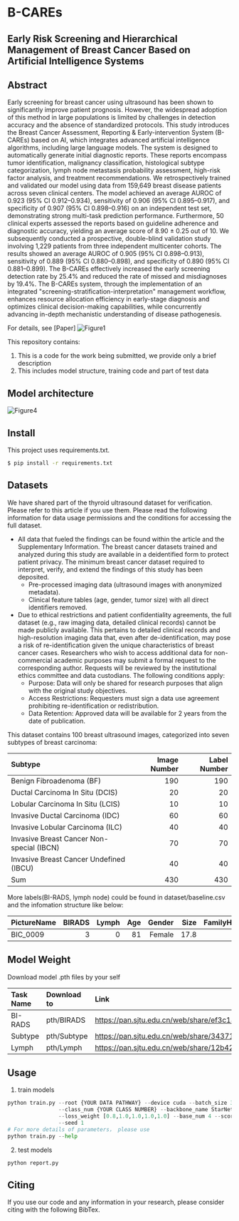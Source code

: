 # B-CAREs

## Early Risk Screening and Hierarchical Management of Breast Cancer Based on Artificial Intelligence Systems

## Abstract
Early screening for breast cancer using ultrasound has been shown to significantly improve patient prognosis. However, the widespread adoption of this method in large populations is limited by challenges in detection accuracy and the absence of standardized protocols. This study introduces the Breast Cancer Assessment, Reporting & Early-intervention System (B-CAREs) based on AI, which integrates advanced artificial intelligence algorithms, including large language models. The system is designed to automatically generate initial diagnostic reports. These reports encompass tumor identification, malignancy classification, histological subtype categorization, lymph node metastasis probability assessment, high-risk factor analysis, and treatment recommendations. We retrospectively trained and validated our model using data from 159,649 breast disease patients across seven clinical centers. The model achieved an average AUROC of 0.923 (95% CI 0.912–0.934), sensitivity of 0.906 (95% CI 0.895–0.917), and specificity of 0.907 (95% CI 0.898–0.916) on an independent test set, demonstrating strong multi-task prediction performance. Furthermore, 50 clinical experts assessed the reports based on guideline adherence and diagnostic accuracy, yielding an average score of 8.90 ± 0.25 out of 10. We subsequently conducted a prospective, double-blind validation study involving 1,229 patients from three independent multicenter cohorts. The results showed an average AUROC of 0.905 (95% CI 0.898–0.913), sensitivity of 0.889 (95% CI 0.880–0.898), and specificity of 0.890 (95% CI 0.881–0.899). The B-CAREs effectively increased the early screening detection rate by 25.4% and reduced the rate of missed and misdiagnoses by 19.4%. The B-CAREs system, through the implementation of an integrated "screening-stratification-interpretation" management workflow, enhances resource allocation efficiency in early-stage diagnosis and optimizes clinical decision-making capabilities, while concurrently advancing in-depth mechanistic understanding of disease pathogenesis.

For details, see [Paper]
![Figure1](https://github.com/DouBeeTwT/B-CAREs/blob/main/scripts/Figures/Figure1.png)

This repository contains:

1. This is a code for the work being submitted, we provide only a brief description
2. This includes model structure, training code and part of test data

## Model architecture
![Figure4](https://github.com/DouBeeTwT/B-CAREs/blob/main/scripts/Figures/Figure4.png)

## Install
This project uses requirements.txt.
```bash
$ pip install -r requirements.txt
```

## Datasets
We have shared part of the thyroid ultrasound dataset for verification. Please refer to this article if you use them. Please read the following information for data usage permissions and the conditions for accessing the full dataset.

- All data that fueled the findings can be found within the article and the Supplementary Information. The breast cancer datasets trained and analyzed during this study are available in a deidentified form to protect patient privacy. The minimum breast cancer dataset required to interpret, verify, and extend the findings of this study has been deposited.
    - Pre-processed imaging data (ultrasound images with anonymized metadata).
    - Clinical feature tables (age, gender, tumor size) with all direct identifiers removed.
- Due to ethical restrictions and patient confidentiality agreements, the full dataset (e.g., raw imaging data, detailed clinical records) cannot be made publicly available. This pertains to detailed clinical records and high-resolution imaging data that, even after de-identification, may pose a risk of re-identification given the unique characteristics of breast cancer cases. Researchers who wish to access additional data for non-commercial academic purposes may submit a formal request to the corresponding author. Requests will be reviewed by the institutional ethics committee and data custodians. The following conditions apply:
    - Purpose: Data will only be shared for research purposes that align with the original study objectives. 
    - Access Restrictions: Requesters must sign a data use agreement prohibiting re-identification or redistribution.
    - Data Retention: Approved data will be available for 2 years from the date of publication.

This dataset contains 100 breast ultrasound images, categorized into seven subtypes of breast carcinoma:

| Subtype                                   | Image Number | Label Number|
| :---------------------------------------- | -----------: | ----------: |
| Benign Fibroadenoma (BF)                  |          190 |         190 |
| Ductal Carcinoma In Situ (DCIS)           |           20 |          20 |
| Lobular Carcinoma In Situ (LCIS)          |           10 |          10 |
| Invasive Ductal Carcinoma (IDC)           |           60 |          60 |
| Invasive Lobular Carcinoma (ILC)          |           40 |          40 |
| Invasive Breast Cancer Non-special (IBCN) |           70 |          70 |
| Invasive Breast Cancer Undefined (IBCU)   |           40 |          40 |
| Sum                                       |          430 |         430 |

More labels(BI-RADS, lymph node) could be found in dataset/baseline.csv and the infomation structure like below:


| PictureName | BIRADS | Lymph |  Age  | Gender | Size | FamilyHistory | Menophania | Period | Duration |Pregnant | Menopause | Smoke | Drink |
| :---------- | -----: | ----: | ----: | -----: | ---: | ------------: | ---------: | -----: | -------: |-------: | --------: | ----: | ----: |
| BIC_0009    |      3 |     0 |    81 | Female | 17.8 |             0 |         12 |     33 |        4 |      No |       Yes |    No |    No |

## Model Weight

Download model .pth files by your self

| Task Name | Download to |Link |
| :---------| :----- |:----|
| BI-RADS   | pth/BIRADS  | https://pan.sjtu.edu.cn/web/share/ef3c18cf0557a22a5d65b35fca88e442 |
| Subtype   | pth/Subtype | https://pan.sjtu.edu.cn/web/share/34371324234abf37f70ff9b4e43a1f99 |
| Lymph     | pth/Lymph   | https://pan.sjtu.edu.cn/web/share/12b42e150ee920db0388446254c7342b |

## Usage
1. train models
```python
python train.py --root {YOUR DATA PATHWAY} --device cuda --batch_size 32 --learning_rate 1e-3 --epoch_max 150 --epoch_qp 120 \
                --class_num {YOUR CLASS NUMBER} --backbone_name StarNet --protonet_name DeepLabV3 \
                --loss_weight [0.8,1.0,1.0,1.0,1.0] --base_num 4 --score_threshold 0.05 --nms_threshold 0.6 --max_object_num 7 \
                --seed 1
# For more details of parameters， please use
python train.py --help
```

2. test models
```python
python report.py
```

## Citing
If you use our code and any information in your research, please consider citing with the following BibTex.
